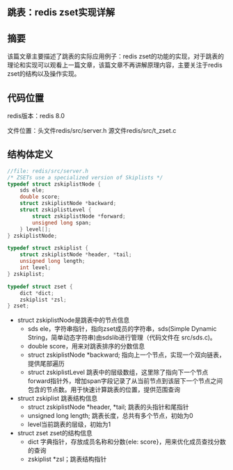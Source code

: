 ## 跳表：redis zset实现详解

## 摘要

该篇文章主要描述了跳表的实际应用例子：redis zset的功能的实现，对于跳表的理论和实现可以观看上一篇文章，该篇文章不再讲解原理内容，主要关注于redis zset的结构以及操作实现。

## 代码位置

redis版本：redis 8.0

文件位置：头文件redis/src/server.h 源文件redis/src/t_zset.c

## 结构体定义

```c
//file: redis/src/server.h
/* ZSETs use a specialized version of Skiplists */
typedef struct zskiplistNode {
    sds ele;
    double score;
    struct zskiplistNode *backward;
    struct zskiplistLevel {
        struct zskiplistNode *forward;
        unsigned long span;
    } level[];
} zskiplistNode;

typedef struct zskiplist {
    struct zskiplistNode *header, *tail;
    unsigned long length;
    int level;
} zskiplist;

typedef struct zset {
    dict *dict;
    zskiplist *zsl;
} zset;
```

+ struct zskiplistNode是跳表中的节点信息
  + sds ele，字符串指针，指向zset成员的字符串，sds(Simple Dynamic String，简单动态字符串)由sdslib进行管理（代码文件在 src/sds.c)。
  + double score，用来对跳表排序的分数信息
  + struct zskiplistNode *backward; 指向上一个节点，实现一个双向链表，提供尾部遍历
  + struct zskiplistLevel 跳表中的层级数组，这里除了指向下一个节点forward指针外，增加span字段记录了从当前节点到该层下一个节点之间包含的节点数。用于快速计算跳表的位置，提供范围查询
+ struct zskiplist 跳表结构信息
  + struct zskiplistNode *header, *tail; 跳表的头指针和尾指针
  + unsigned long length; 跳表长度，总共有多个节点，初始为0
  + level当前跳表的层级，初始为1
+ struct zset zset的结构信息
  + dict 字典指针，存放成员名称和分数{ele: score}，用来优化成员查找分数的查询
  + zskiplist *zsl；跳表结构指针

